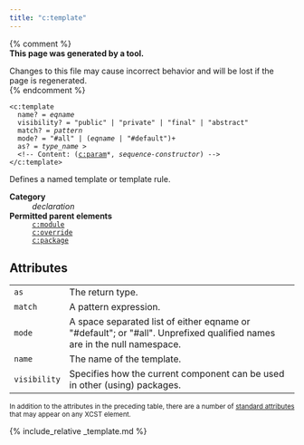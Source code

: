 ```yaml
---
title: "c:template"
---
```


{% comment %}  
**This page was generated by a tool.**  

Changes to this file may cause incorrect behavior and will be lost if the page is
regenerated.  
{% endcomment %}

<div class="ref-element-syntax language-xml highlighter-rouge"><pre class="highlight"><code><span class="nt">&lt;c:template</span>
  <span>name</span>? = <i title="An expanded qualified name. Unprefixed qualified names are in the null namespace.">eqname</i>
  <span>visibility</span>? = <span><span><span class="s">"public"</span> | <span class="s">"private"</span> | <span class="s">"final"</span></span> | <span class="s">"abstract"</span></span>
  <span>match</span>? = <i title="Pattern expression.">pattern</i>
  <span>mode</span>? = <span><span class="s">"#all"</span> | <span><span>(<i title="An expanded qualified name. Unprefixed qualified names are in the null namespace.">eqname</i> | <span class="s">"#default"</span>)</span>+</span></span>
  <span>as</span>? = <i title="Type name.">type_name</i> &gt;
  &lt;!-- Content: (<span><a href="param.html">c:param</a>*</span>, <i>sequence-constructor</i>) --&gt;
<span class="nt">&lt;/c:template&gt;</span></code></pre></div>
<p>Defines a named template or template rule.</p>
<dl>
   <dt><b>Category</b></dt>
   <dd><i>declaration</i></dd>
   <dt><b>Permitted parent elements</b></dt>
   <dd><a href="module.html"><code>c:module</code></a></dd>
   <dd><a href="override.html"><code>c:override</code></a></dd>
   <dd><a href="package.html"><code>c:package</code></a></dd>
</dl>
<h2 id="attributes">Attributes</h2>
<div class="table-responsive">
   <table class="ref-attribs">
      <tr>
         <td><code>as</code></td>
         <td>The return type.</td>
      </tr>
      <tr>
         <td><code>match</code></td>
         <td>A pattern expression.</td>
      </tr>
      <tr>
         <td><code>mode</code></td>
         <td>A space separated list of either eqname or "#default"; or "#all". Unprefixed qualified
            names are in the null namespace.
         </td>
      </tr>
      <tr>
         <td><code>name</code></td>
         <td>The name of the template.</td>
      </tr>
      <tr>
         <td><code>visibility</code></td>
         <td>Specifies how the current component can be used in other (using) packages.</td>
      </tr>
   </table>
</div>
<p><small>
      In addition to the attributes in the preceding table, there are a number of <a href="../docs/standard-attributes.html">standard attributes</a> that may appear on any XCST element.
      </small></p>

{% include_relative _template.md %}
